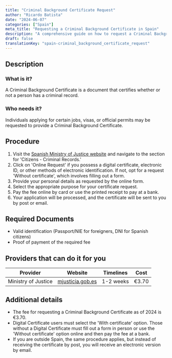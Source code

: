 ```yaml
---
title: "Criminal Background Certificate Request"
author: "Ricardo Batista"
date: "2024-06-07"
categories: ["Spain"]
meta_title: "Requesting a Criminal Background Certificate in Spain"
description: "A comprehensive guide on how to request a Criminal Background Certificate in Spain."
draft: false
translationKey: "spain-criminal_background_certificate_request"
---
```


## Description
### What is it?
A Criminal Background Certificate is a document that certifies whether or not a person has a criminal record.

### Who needs it?
Individuals applying for certain jobs, visas, or official permits may be requested to provide a Criminal Background Certificate.

## Procedure
1. Visit the [Spanish Ministry of Justice website](https://www.mjusticia.gob.es/) and navigate to the section for 'Citizens - Criminal Records.' 
2. Click on 'Online Request' if you possess a digital certificate, electronic ID, or other methods of electronic identification. If not, opt for a request 'Without certificate', which involves filling out a form.
3. Provide your personal details as requested by the online form.
4. Select the appropriate purpose for your certificate request. 
5. Pay the fee online by card or use the printed receipt to pay at a bank.
6. Your application will be processed, and the certificate will be sent to you by post or email. 

## Required Documents
- Valid identification (Passport/NIE for foreigners, DNI for Spanish citizens)
- Proof of payment of the required fee

## Providers that can do it for you

| Provider        |     Website     |     Timelines    |       Cost      |
| --------------- | --------------- |  :-------------: | :-------------: |
| Ministry of Justice |  [mjusticia.gob.es](https://www.mjusticia.gob.es/) | 1-2 weeks | €3.70 |

## Additional details
- The fee for requesting a Criminal Background Certificate as of 2024 is €3.70. 
- Digital Certificate users must select the 'With certificate' option. Those without a Digital Certificate must fill out a form in person or use the 'Without certificate' option online and then pay the fee at a bank.
- If you are outside Spain, the same procedure applies, but instead of receiving the certificate by post, you will receive an electronic version by email.